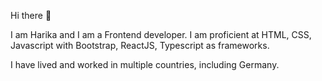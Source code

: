 Hi there 👋

I am Harika and I am a Frontend developer. I am proficient at HTML, CSS, Javascript with Bootstrap, ReactJS, Typescript as frameworks.

I have lived and worked in multiple countries, including Germany.
